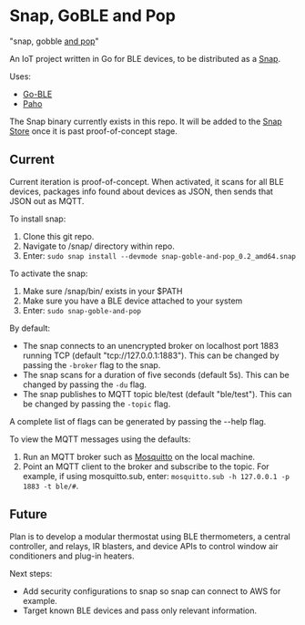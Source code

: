 # Snap, GoBLE and Pop
"snap, gobble [and pop](https://en.wikipedia.org/wiki/Snap,_Crackle_and_Pop)"

An IoT project written in Go for BLE devices, to be distributed as a [Snap](https://snapcraft.io/). 

Uses:
- [Go-BLE](http://github.com/go-ble/ble)
- [Paho](http://github.com/eclipse/paho.mqtt.golang)

The Snap binary currently exists in this repo. It will be added to the [Snap Store](https://snapcraft.io/store) once it is past proof-of-concept stage.

## Current
Current iteration is proof-of-concept. When activated, it scans for all BLE devices, packages info found about devices as JSON, then sends that JSON out as MQTT.

To install snap:
1. Clone this git repo.
1. Navigate to /snap/ directory within repo.
1. Enter: `sudo snap install --devmode snap-goble-and-pop_0.2_amd64.snap `

To activate the snap:
1. Make sure /snap/bin/ exists in your $PATH
1. Make sure you have a BLE device attached to your system
1. Enter: `sudo snap-goble-and-pop`

By default:
- The snap connects to an unencrypted broker on localhost port 1883 running TCP (default "tcp://127.0.0.1:1883"). This can be changed by passing the `-broker` flag to the snap. 
- The snap scans for a duration of five seconds (default 5s). This can be changed by passing the `-du` flag.
- The snap publishes to MQTT topic ble/test (default "ble/test"). This can be changed by passing the `-topic` flag.

A complete list of flags can be generated by passing the --help flag.

To view the MQTT messages using the defaults:
1. Run an MQTT broker such as [Mosquitto](https://mosquitto.org/) on the local machine.
1. Point an MQTT client to the broker and subscribe to the topic. For example, if using mosquitto.sub, enter: `mosquitto.sub -h 127.0.0.1 -p 1883 -t ble/#`.

## Future
Plan is to develop a modular thermostat using BLE thermometers, a central controller, and relays, IR blasters, and device APIs to control window air conditioners and plug-in heaters.

Next steps:
- Add security configurations to snap so snap can connect to AWS for example.
- Target known BLE devices and pass only relevant information.
